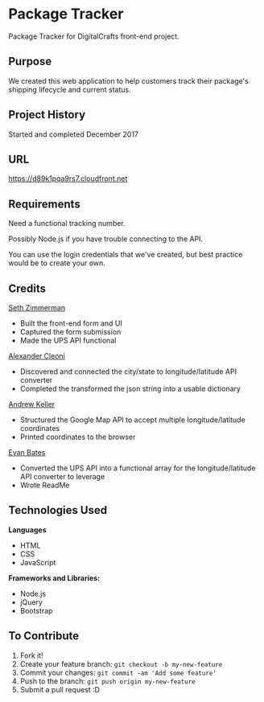 # Package Tracker
Package Tracker for DigitalCrafts front-end project.

## Purpose
We created this web application to help customers track their package's shipping lifecycle and current status.

## Project History
Started and completed December 2017

## URL
https://d89k1pqa9rs7.cloudfront.net

## Requirements
Need a functional tracking number.

Possibly Node.js if you have trouble connecting to the API.

You can use the login credentials that we've created, but best practice would be to create your own.

## Credits
[Seth Zimmerman](https://github.com/s-zimm)
* Built the front-end form and UI
* Captured the form submission
* Made the UPS API functional

[Alexander Cleoni]()
* Discovered and connected the city/state to longitude/latitude API converter
* Completed the transformed the json string into a usable dictionary

[Andrew Keller]()
* Structured the Google Map API to accept multiple longitude/latitude coordinates
* Printed coordinates to the browser

[Evan Bates](https://github.com/ebates92)
* Converted the UPS API into a functional array for the longitude/latitude API converter to leverage
* Wrote ReadMe

## Technologies Used

**Languages**
* HTML
* CSS
* JavaScript

**Frameworks and Libraries:**
* Node.js
* jQuery
* Bootstrap


## To Contribute
1. Fork it!
2. Create your feature branch: `git checkout -b my-new-feature`
3. Commit your changes: `git commit -am 'Add some feature'`
4. Push to the branch: `git push origin my-new-feature`
5. Submit a pull request :D
